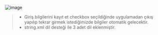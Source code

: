 ![image](https://user-images.githubusercontent.com/52885038/199039885-d80addac-c0a7-4ac5-93d0-3169c0dfac8f.png)

> - Giriş bilgilerini kayıt et checkbox seçildiğinde uygulamadan çıkış yapılıp tekrar girmek istediğimizde bilgiler otomatik gelecektir.
>- string.xml dil desteği ile 3 adet dil eklenmiştir. 
